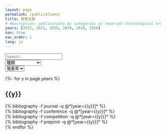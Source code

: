 ```yaml
---
layout: page
permalink: /publications/
title: 発表文献
# description: publications by categories in reversed chronological order. generated by jekyll-scholar.
years: [2022, 2021, 2020, 2019, 2018, 2016]
nav: true
nav_order: 1
lang: ja
---
```

<!-- _pages/publications.md -->

<!-- Filter -->
<script src="{{ '/assets/js/filter.js' | relative_url }}"></script>

<div class="search">
  <div class="form-row mb-4">
    <div class="col-auto">
      <input type="search" id="filter-search" placeholder="Search..." autocapitalize=off autocomplete=off autocorrect=off role=textbox spellcheck=false>
    </div>
    <div class="col-auto">
      <select id="filter-pubtype">
        <option value=".pubtype-all">種類</option>
        <option value=".pubtype-1">原著論文</option>
        <option value=".pubtype-2">講演・口頭発表</option>
        <option value=".pubtype-3">システム説明</option>
        <option value=".pubtype-4">プレプリント</option>
      </select>
    </div>
    <div class="col-auto">
      <select id="filter-year">
        <option value=".year-all">発表年</option>
        {%- for y in page.years %}
          <option value=".year-{{y}}">{{y}}</option>
        {% endfor %}
      </select>
    </div>
  </div>
</div>

<div class="publications">

{%- for y in page.years %}
  <div class="year-all year-{{y}}">
  <h2 class="year">{{y}}</h2>
    <div class="pubtype-all pubtype-1">
    {% bibliography -f journal -q @*[year={{y}}]* %}
    </div>
    <div class="pubtype-all pubtype-2">
    {% bibliography -f conference -q @*[year={{y}}]* %}
    </div>
    <div class="pubtype-all pubtype-3">
    {% bibliography -f competition -q @*[year={{y}}]* %}
    </div>
    <div class="pubtype-all pubtype-4">
    {% bibliography -f preprint -q @*[year={{y}}]* %}
    </div>
  </div>
{% endfor %}

</div>
